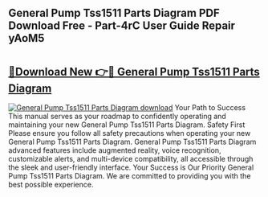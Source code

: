 ## General Pump Tss1511 Parts Diagram PDF Download Free - Part-4rC User Guide Repair yAoM5

# <h2><a href="http://dfk3u7d.blite.top/?on=General+Pump+Tss1511+Parts+Diagram">🔗Download New 👉🔴 General Pump Tss1511 Parts Diagram</a></h2>

[![General Pump Tss1511 Parts Diagram download](https://i.imgur.com/lujVjoI.png)](http://dfk3u7d.blite.top/?on=General+Pump+Tss1511+Parts+Diagram)
Your Path to Success This manual serves as your roadmap to confidently operating and maintaining your new General Pump Tss1511 Parts Diagram. Safety First Please ensure you follow all safety precautions when operating your new General Pump Tss1511 Parts Diagram. General Pump Tss1511 Parts Diagram advanced features include augmented reality, voice recognition, customizable alerts, and multi-device compatibility, all accessible through the sleek and user-friendly interface. Your Success is Our Priority General Pump Tss1511 Parts Diagram. We are committed to providing you with the best possible experience.
